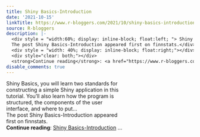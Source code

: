 ```yaml
---
title: Shiny Basics-Introduction
date: '2021-10-15'
linkTitle: https://www.r-bloggers.com/2021/10/shiny-basics-introduction/
source: R-bloggers
description: |-
  <div style = "width:60%; display: inline-block; float:left; "> Shiny Basics, you will learn two standards for constructing a simple Shiny application in this tutorial. You’ll also learn how the program is structured, the components of the user interface, and where to put...<br />
  The post Shiny Basics-Introduction appeared first on finnstats.</div>
  <div style = "width: 40%; display: inline-block; float:right;"></div>
  <div style="clear: both;"></div>
  <strong>Continue reading</strong>: <a href="https://www.r-bloggers.com/2021/10/shiny-basics-introduction/">Shiny Basics-Introduction</a> ...
disable_comments: true
---
```

<div style = "width:60%; display: inline-block; float:left; "> Shiny Basics, you will learn two standards for constructing a simple Shiny application in this tutorial. You’ll also learn how the program is structured, the components of the user interface, and where to put...<br />
The post Shiny Basics-Introduction appeared first on finnstats.</div>
<div style = "width: 40%; display: inline-block; float:right;"></div>
<div style="clear: both;"></div>
<strong>Continue reading</strong>: <a href="https://www.r-bloggers.com/2021/10/shiny-basics-introduction/">Shiny Basics-Introduction</a> ...